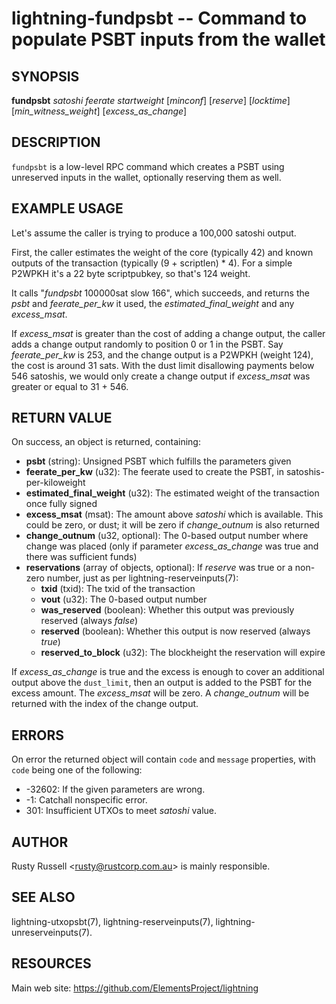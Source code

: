 lightning-fundpsbt -- Command to populate PSBT inputs from the wallet
================================================================

SYNOPSIS
--------

**fundpsbt** *satoshi* *feerate* *startweight* [*minconf*] [*reserve*] [*locktime*] [*min\_witness\_weight*] [*excess\_as\_change*]

DESCRIPTION
-----------

`fundpsbt` is a low-level RPC command which creates a PSBT using unreserved
inputs in the wallet, optionally reserving them as well.

EXAMPLE USAGE
-------------

Let's assume the caller is trying to produce a 100,000 satoshi output.

First, the caller estimates the weight of the core (typically 42) and
known outputs of the transaction (typically (9 + scriptlen) * 4). For
a simple P2WPKH it's a 22 byte scriptpubkey, so that's 124 weight.

It calls "*fundpsbt* 100000sat slow 166", which succeeds, and returns
the *psbt* and *feerate\_per\_kw* it used, the *estimated\_final\_weight*
and any *excess\_msat*.

If *excess\_msat* is greater than the cost of adding a change output,
the caller adds a change output randomly to position 0 or 1 in the
PSBT. Say *feerate\_per\_kw* is 253, and the change output is a P2WPKH
(weight 124), the cost is around 31 sats. With the dust limit disallowing
payments below 546 satoshis, we would only create a change output
if *excess\_msat* was greater or equal to 31 + 546.

RETURN VALUE
------------

[comment]: # (GENERATE-FROM-SCHEMA-START)
On success, an object is returned, containing:

- **psbt** (string): Unsigned PSBT which fulfills the parameters given
- **feerate\_per\_kw** (u32): The feerate used to create the PSBT, in satoshis-per-kiloweight
- **estimated\_final\_weight** (u32): The estimated weight of the transaction once fully signed
- **excess\_msat** (msat): The amount above *satoshi* which is available. This could be zero, or dust; it will be zero if *change\_outnum* is also returned
- **change\_outnum** (u32, optional): The 0-based output number where change was placed (only if parameter *excess\_as\_change* was true and there was sufficient funds)
- **reservations** (array of objects, optional): If *reserve* was true or a non-zero number, just as per lightning-reserveinputs(7):
  - **txid** (txid): The txid of the transaction
  - **vout** (u32): The 0-based output number
  - **was\_reserved** (boolean): Whether this output was previously reserved (always *false*)
  - **reserved** (boolean): Whether this output is now reserved (always *true*)
  - **reserved\_to\_block** (u32): The blockheight the reservation will expire

[comment]: # (GENERATE-FROM-SCHEMA-END)

If *excess\_as\_change* is true and the excess is enough to cover
an additional output above the `dust_limit`, then an output is
added to the PSBT for the excess amount. The *excess\_msat* will
be zero. A *change\_outnum* will be returned with the index of
the change output.

ERRORS
------

On error the returned object will contain `code` and `message` properties,
with `code` being one of the following:

- -32602: If the given parameters are wrong.
- -1: Catchall nonspecific error.
- 301: Insufficient UTXOs to meet *satoshi* value.

AUTHOR
------

Rusty Russell <<rusty@rustcorp.com.au>> is mainly responsible.

SEE ALSO
--------

lightning-utxopsbt(7), lightning-reserveinputs(7), lightning-unreserveinputs(7).

RESOURCES
---------

Main web site: <https://github.com/ElementsProject/lightning>

[comment]: # ( SHA256STAMP:13e35920ba8810db082e3cca62d1141a67498a2756da2479a24eaa62567ff4fe)
